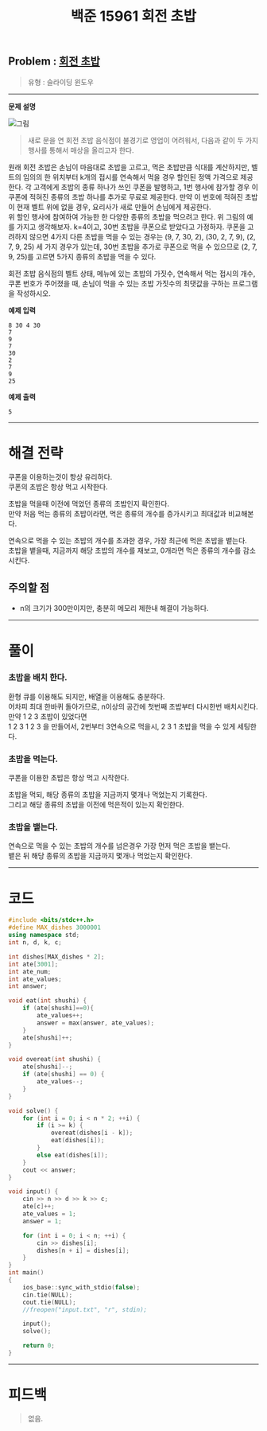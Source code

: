 ﻿---
title: 백준 15961 회전 초밥
categories:
- PS

tags:
- baekjoon
- PS
- Problem Solve
- KOI
- Sliding Window
---

## Problem : [회전 초밥](https://www.acmicpc.net/problem/15961)
> 유형 : 슬라이딩 윈도우

---


**문제 설명**

![그림](https://upload.acmicpc.net/f29f0bd9-6114-4543-aa72-797208dc9cdd/-/preview/)
> 새로 문을 연 회전 초밥 음식점이 불경기로 영업이 어려워서, 다음과 같이 두 가지 행사를 통해서 매상을 올리고자 한다.

원래 회전 초밥은 손님이 마음대로 초밥을  고르고, 먹은 초밥만큼 식대를 계산하지만, 벨트의 임의의 한 위치부터 k개의 접시를 연속해서 먹을 경우 할인된 정액 가격으로 제공한다. 
각 고객에게 초밥의 종류 하나가 쓰인 쿠폰을 발행하고, 1번 행사에 참가할 경우 이 쿠폰에 적혀진 종류의 초밥 하나를 추가로 무료로 제공한다. 만약 이 번호에 적혀진 초밥이 현재 벨트 위에 없을 경우, 요리사가 새로 만들어 손님에게 제공한다.  
위 할인 행사에 참여하여 가능한 한 다양한 종류의 초밥을 먹으려고 한다. 위 그림의 예를 가지고 생각해보자. k=4이고, 30번 초밥을 쿠폰으로 받았다고 가정하자. 쿠폰을 고려하지 않으면 4가지 다른 초밥을 먹을 수 있는 경우는 (9, 7, 30, 2), (30, 2, 7, 9), (2, 7, 9, 25) 세 가지 경우가 있는데, 30번 초밥을 추가로 쿠폰으로 먹을 수 있으므로 (2, 7, 9, 25)를 고르면 5가지 종류의 초밥을 먹을 수 있다. 

회전 초밥 음식점의 벨트 상태, 메뉴에 있는 초밥의 가짓수, 연속해서 먹는 접시의 개수, 쿠폰 번호가 주어졌을 때, 손님이 먹을 수 있는 초밥 가짓수의 최댓값을 구하는 프로그램을 작성하시오. 



**예제 입력**

```
8 30 4 30
7
9
7
30
2
7
9
25
```

**예제 출력**

```
5
```

---


# 해결 전략

> 
쿠폰을 이용하는것이 항상 유리하다.  
쿠폰의 초밥은 항상 먹고 시작한다.
>
초밥을 먹을때 이전에 먹었던 종류의 초밥인지 확인한다.  
만약 처음 먹는 종류의 초밥이라면, 먹은 종류의 개수를 증가시키고 최대값과 비교해본다.
>
연속으로 먹을 수 있는 초밥의 개수를 초과한 경우, 가장 최근에 먹은 초밥을 뱉는다.  
초밥을 뱉을때, 지금까지 해당 초밥의 개수를 재보고, 0개라면 먹은 종류의 개수를 감소시킨다.





## 주의할 점

* n의 크기가 300만이지만, 충분히 메모리 제한내 해결이 가능하다.


---



# 풀이

### 초밥을 배치 한다.
환형 큐를 이용해도 되지만, 배열을 이용해도 충분하다.  
어차피 최대 한바퀴 돌아가므로, n이상의 공간에 첫번째 초밥부터 다시한번 배치시킨다.  
만약 1 2 3 초밥이 있었다면  
1 2 3 1 2 3 을 만들어서, 2번부터 3연속으로 먹을시, 2 3 1 초밥을 먹을 수 있게 세팅한다.  



### 초밥을 먹는다.
쿠폰을 이용한 초밥은 항상 먹고 시작한다.  
 
초밥을 먹되, 해당 종류의 초밥을 지금까지 몇개나 먹었는지 기록한다.  
그리고 해당 종류의 초밥을 이전에 먹은적이 있는지 확인한다.



### 초밥을 뱉는다.
연속으로 먹을 수 있는 초밥의 개수를 넘은경우 가장 먼저 먹은 초밥을 뱉는다.  
뱉은 뒤 해당 종류의 초밥을 지금까지 몇개나 먹었는지 확인한다.  

---

# 코드

```c++
#include <bits/stdc++.h>
#define MAX_dishes 3000001
using namespace std;
int n, d, k, c;

int dishes[MAX_dishes * 2];
int ate[3001];
int ate_num;
int ate_values;
int answer;

void eat(int shushi) {
	if (ate[shushi]==0){
		ate_values++;
		answer = max(answer, ate_values);
	}
	ate[shushi]++;
}

void overeat(int shushi) {
	ate[shushi]--;
	if (ate[shushi] == 0) {
		ate_values--;
	}
}

void solve() {
	for (int i = 0; i < n * 2; ++i) {
		if (i >= k) {
			overeat(dishes[i - k]);
			eat(dishes[i]);
		}
		else eat(dishes[i]);
	}
	cout << answer;
}

void input() {
	cin >> n >> d >> k >> c;
	ate[c]++;
	ate_values = 1;
	answer = 1;

	for (int i = 0; i < n; ++i) {
		cin >> dishes[i];
		dishes[n + i] = dishes[i];
	}
}
int main()
{
	ios_base::sync_with_stdio(false);
	cin.tie(NULL);
	cout.tie(NULL);
    //freopen("input.txt", "r", stdin);

	input();
	solve();

	return 0;
}
```


---


# 피드백

> 없음.
